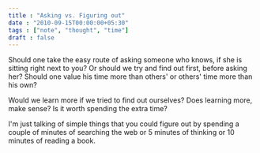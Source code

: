 ```yaml
---
title : "Asking vs. Figuring out"
date : "2010-09-15T00:00:00+05:30"
tags : ["note", "thought", "time"]
draft : false
---
```


Should one take the easy route of asking someone who knows, if she
is sitting right next to you? Or should we try and find out first,
before asking her? Should one value his time more than others' or
others' time more than his own?

Would we learn more if we tried to find out ourselves? Does
learning more, make sense? Is it worth spending the extra time?

I'm just talking of simple things that you could figure out by
spending a couple of minutes of searching the web or 5 minutes of
thinking or 10 minutes of reading a book.
